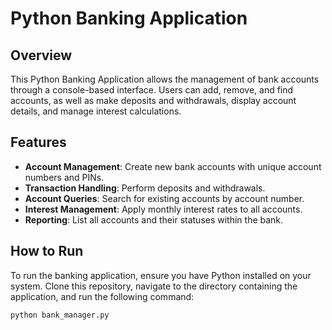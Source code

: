 # Python Banking Application

## Overview
This Python Banking Application allows the management of bank accounts through a console-based interface. Users can add, remove, and find accounts, as well as make deposits and withdrawals, display account details, and manage interest calculations.

## Features
- **Account Management**: Create new bank accounts with unique account numbers and PINs.
- **Transaction Handling**: Perform deposits and withdrawals.
- **Account Queries**: Search for existing accounts by account number.
- **Interest Management**: Apply monthly interest rates to all accounts.
- **Reporting**: List all accounts and their statuses within the bank.

## How to Run
To run the banking application, ensure you have Python installed on your system. Clone this repository, navigate to the directory containing the application, and run the following command:
```
python bank_manager.py

